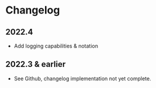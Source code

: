 # Changelog

## 2022.4
- Add logging capabilities & notation

## 2022.3 & earlier
- See Github, changelog implementation not yet complete.